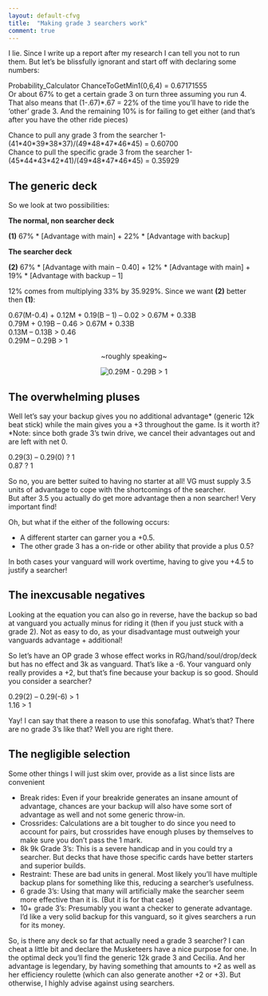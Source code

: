 ```yaml
---
layout: default-cfvg
title:  "Making grade 3 searchers work"
comment: true
---
```


<p>I lie. Since I write up a report after my research I can tell you not to run them. But let&#8217;s be blissfully ignorant and start off with declaring some numbers:</p>
<p>Probability_Calculator ChanceToGetMin1(0,6,4) = 0.67171555<br />
Or about 67% to get a certain grade 3 on turn three assuming you run 4. That also means that (1-.67)*.67 = 22% of the time you&#8217;ll have to ride the &#8216;other&#8217; grade 3. And the remaining 10% is for failing to get either (and that&#8217;s after you have the other ride pieces)</p>
<p>Chance to pull any grade 3 from the searcher 1-(41*40*39*38*37)/(49*48*47*46*45) = 0.60700<br />
Chance to pull the specific grade 3 from the searcher 1-(45*44*43*42*41)/(49*48*47*46*45) = 0.35929</p><!-- more -->
<h2>The generic deck</h2>
<p>So we look at two possibilities:</p>
<p><strong>The normal, non searcher deck</strong></p>
<p><strong>(1)</strong> 67% * [Advantage with main] + 22% * [Advantage with backup]</p>
<p><strong>The searcher deck</strong></p>
<p><strong>(2)</strong> 67% * [Advantage with main &#8211; 0.40] + 12% * [Advantage with main] + 19% * [Advantage with backup &#8211; 1]</p>
<p>12% comes from multiplying 33% by 35.929%. Since we want <strong>(2)</strong> better then <strong>(1)</strong>:</p>
<p>0.67(M-0.4) + 0.12M + 0.19(B &#8211; 1) &#8211; 0.02 &gt; 0.67M + 0.33B<br />
0.79M + 0.19B &#8211; 0.46 &gt; 0.67M + 0.33B<br />
0.13M &#8211; 0.13B &gt; 0.46<br />
0.29M &#8211; 0.29B &gt; 1</p>
<p style="text-align:center;">~roughly speaking~</p>
<p style="text-align:center;"><img src='../../../../../external.html?link=https://s0.wp.com/latex.php?latex=0.29M+-+0.29B+%3E+1+&amp;bg=eff1f5&amp;fg=444444&amp;s=3' alt='0.29M - 0.29B &gt; 1 ' title='0.29M - 0.29B &gt; 1 ' class='latex' /></p>
<h2>The overwhelming pluses</h2>
<p>Well let&#8217;s say your backup gives you no additional advantage* (generic 12k beat stick) while the main gives you a +3 throughout the game. Is it worth it?<br />
*Note: since both grade 3&#8217;s twin drive, we cancel their advantages out and are left with net 0.</p>
<p>0.29(3) &#8211; 0.29(0) ? 1<br />
0.87 ? 1</p>
<p>So no, you are better suited to having no starter at all! VG must supply 3.5 units of advantage to cope with the shortcomings of the searcher.<br />
But after 3.5 you actually do get more advantage then a non searcher! Very important find!</p>
<p>Oh, but what if the either of the following occurs:</p>
<ul>
<li>A different starter can garner you a +0.5.</li>
<li>The other grade 3 has a on-ride or other ability that provide a plus 0.5?</li>
</ul>
<p>In both cases your vanguard will work overtime, having to give you +4.5 to justify a searcher!</p>
<h2>The inexcusable negatives</h2>
<p>Looking at the equation you can also go in reverse, have the backup so bad at vanguard you actually minus for riding it (then if you just stuck with a grade 2). Not as easy to do, as your disadvantage must outweigh your vanguards advantage + additional!</p>
<p>So let&#8217;s have an OP grade 3 whose effect works in RG/hand/soul/drop/deck but has no effect and 3k as vanguard. That&#8217;s like a -6. Your vanguard only really provides a +2, but that&#8217;s fine because your backup is so good. Should you consider a searcher?</p>
<p>0.29(2) &#8211; 0.29(-6) &gt; 1<br />
1.16 &gt; 1</p>
<p>Yay! I can say that there a reason to use this sonofafag. What&#8217;s that? There are no grade 3&#8217;s like that? Well you are right there.</p>
<h2>The negligible selection</h2>
<p>Some other things I will just skim over, provide as a list since lists are convenient</p>
<ul>
<li>Break rides: Even if your breakride generates an insane amount of advantage, chances are your backup will also have some sort of advantage as well and not some generic throw-in.</li>
<li>Crossrides: Calculations are a bit tougher to do since you need to account for pairs, but crossrides have enough pluses by themselves to make sure you don&#8217;t pass the 1 mark.</li>
<li>8k 9k Grade 3&#8217;s: This is a severe handicap and in you could try a searcher. But decks that have those specific cards have better starters and superior builds.</li>
<li>Restraint: These are bad units in general. Most likely you&#8217;ll have multiple backup plans for something like this, reducing a searcher&#8217;s usefulness.</li>
<li>6 grade 3&#8217;s: Using that many will artificially make the searcher seem more effective than it is. (But it is for that case)</li>
<li>10+ grade 3&#8217;s: Presumably you want a checker to generate advantage. I&#8217;d like a very solid backup for this vanguard, so it gives searchers a run for its money.</li>
</ul>
<p>So, is there any deck so far that actually need a grade 3 searcher? I can cheat a little bit and declare the Musketeers have a nice purpose for one. In the optimal deck you&#8217;ll find the generic 12k grade 3 and Cecilia. And her advantage is legendary, by having something that amounts to +2 as well as her efficiency roulette (which can also generate another +2 or +3). But otherwise, I highly advise against using searchers.<i class="fa fa-stop"></i></p>
